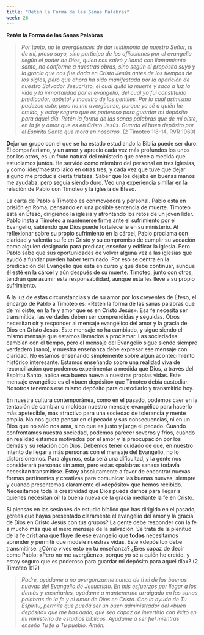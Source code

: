 ```yaml
---
title: "Retén la Forma de las Sanas Palabras"
week: 26
---
```


**Retén la Forma de las Sanas Palabras**

> *Por tanto, no te avergüences de dar testimonio de nuestro Señor, ni
> de mí, preso suyo, sino participa de las aflicciones por el evangelio
> según el poder de Dios, quien nos salvó y llamó con llamamiento santo,
> no conforme a nuestras obras, sino según el propósito suyo y la gracia
> que nos fue dada en Cristo Jesús antes de los tiempos de los
> siglos, pero que ahora ha sido manifestada por la aparición de nuestro
> Salvador Jesucristo, el cual quitó la muerte y sacó a luz la vida y la
> inmortalidad por el evangelio, del cual yo fui constituido predicador,
> apóstol y maestro de los gentiles. Por lo cual asimismo padezco esto;
> pero no me avergüenzo, porque yo sé a quién he creído, y estoy seguro
> que es poderoso para guardar mi depósito para aquel día. Retén la
> forma de las sanas palabras que de mí oíste, en la fe y amor que es en
> Cristo Jesús. Guarda el buen depósito por el Espíritu Santo que mora
> en nosotros.* (2 Timoteo 1:8-14, RVR 1960)

**D**ejar un grupo con el que se ha estado estudiando la Biblia puede
ser duro. El compañerismo, y un amor y aprecio cada vez más profundos
los unos por los otros, es un fruto natural del ministerio que crece a
medida que estudiamos juntos. He servido como miembro del personal en
tres iglesias, y como líder/maestro laico en otras tres, y cada vez que
tuve que dejar alguno me producía cierta tristeza. Saber que los dejaba
en buenas manos me ayudaba, pero seguía siendo duro. Veo una experiencia
similar en la relación de Pablo con Timoteo y la iglesia de Éfeso.

La carta de Pablo a Timoteo es conmovedora y personal. Pablo está en
prisión en Roma, pensando en una posible sentencia de muerte. Timoteo
está en Éfeso, dirigiendo la iglesia y afrontando los retos de un joven
líder. Pablo insta a Timoteo a mantenerse firme ante el sufrimiento por
el Evangelio, sabiendo que Dios puede fortalecerle en su ministerio. Al
reflexionar sobre su propio sufrimiento en la cárcel, Pablo proclama con
claridad y valentía su fe en Cristo y su compromiso de cumplir su
vocación como alguien designado para predicar, enseñar y edificar la
iglesia. Pero Pablo sabe que sus oportunidades de volver alguna vez a
las iglesias que ayudó a fundar pueden haber terminado. Por eso se
centra en la predicación del Evangelio que está en curso y que debe
continuar, aunque él esté en la cárcel y aún después de su muerte.
Timoteo, junto con otros, tendrán que asumir esta responsabilidad,
aunque esta les lleve a su propio sufrimiento.

A la luz de estas circunstancias y de su amor por los creyentes de
Éfeso, el encargo de Pablo a Timoteo es: «Retén la forma de las sanas
palabras que de mí oíste, en la fe y amor que es en Cristo Jesús». Esa
fe necesita ser transmitida, las verdades deben ser comprendidas y
seguidas. Otros necesitan oír y responder al mensaje evangélico del amor
y la gracia de Dios en Cristo Jesús. Este mensaje no ha cambiado, y
sigue siendo el mismo mensaje que estamos llamados a proclamar. Las
sociedades cambian con el tiempo, pero el mensaje del Evangelio sigue
siendo siempre verdadero (sano), y nuestra enseñanza debe expresar ese
mensaje con claridad. No estamos enseñando simplemente sobre algún
acontecimiento histórico interesante. Estamos enseñando sobre una
realidad viva de reconciliación que podemos experimentar a medida que
Dios, a través del Espíritu Santo, aplica esa buena nueva a nuestras
propias vidas. Este mensaje evangélico es el «buen depósito» que Timoteo
debía custodiar. Nosotros tenemos ese mismo depósito para custodiarlo y
transmitirlo hoy.

En nuestra cultura contemporánea, como en el pasado, podemos caer en la
tentación de cambiar o moldear nuestro mensaje evangélico para hacerlo
más apetecible, más atractivo para una sociedad de tolerancia y mente
amplia. No nos gusta pensar en el pecado y sus consecuencias, ni en un
Dios que no sólo nos ama, sino que es justo y juzga el pecado. Cuando
confrontamos nuestra sociedad, podemos parecer severos y fríos, cuando
en realidad estamos motivados por el amor y la preocupación por los
demás y su relación con Dios. Debemos tener cuidado de que, en nuestro
intento de llegar a más personas con el mensaje del Evangelio, no lo
distorsionemos. Para algunos, esta será una dificultad, y la gente nos
considerará personas sin amor, pero estas «palabras sanas» todavía
necesitan transmitirse. Estoy absolutamente a favor de encontrar nuevas
formas pertinentes y creativas para comunicar las buenas nuevas, siempre
y cuando presentemos claramente el «depósito» que hemos recibido.
Necesitamos toda la creatividad que Dios pueda darnos para llegar a
quienes necesitan oír la buena nueva de la gracia mediante la fe en
Cristo.

Si piensas en las sesiones de estudio bíblico que has dirigido en el
pasado, ¿crees que hayas presentado claramente el evangelio del amor y
la gracia de Dios en Cristo Jesús con tus grupos? La gente debe
responder con la fe a mucho más que el mero mensaje de la salvación. Se
trata de la plenitud de la fe cristiana que fluye de ese evangelio que
**todos** necesitamos aprender y permitir que modele nuestras vidas.
Este «depósito» debe transmitirse. ¿Cómo vives esto en tu enseñanza?
¿Eres capaz de decir como Pablo: «Pero no me avergüenzo, porque yo sé a
quién he creído, y estoy seguro que es poderoso para guardar mi depósito
para aquel día»? (2 Timoteo 1:12)

> *Padre, ayúdame a no avergonzarme nunca de ti ni de las buenas nuevas
> del Evangelio de Jesucristo. En mis esfuerzos por llegar a los demás y
> enseñarles, ayúdame a mantenerme arraigado en las sanas palabras de la
> fe y el amor de Dios en Cristo. Con la ayuda de Tu Espíritu, permite
> que pueda ser un buen administrador del* «*buen depósito*» *que me has
> dado, que sea capaz de invertirlo con éxito en mi ministerio de
> estudios bíblicos. Ayúdame a ser fiel mientras enseño Tu fe a Tu
> pueblo. Amén.*

